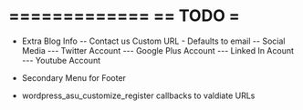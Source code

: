 =============
== TODO     =
=============

- Extra Blog Info
-- Contact us Custom URL - Defaults to email
-- Social Media
--- Twitter Account
--- Google Plus Account
--- Linked In Acount
--- Youtube Account
- Secondary Menu for Footer

- wordpress_asu_customize_register callbacks to valdiate URLs